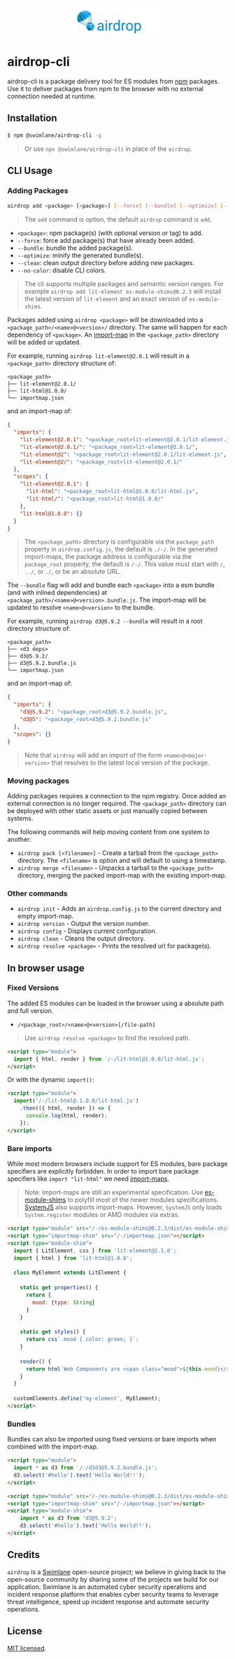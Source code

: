 <p align="center">
  <img src="./airdrop.png" width="200" alt="airdrop Logo" />
</p>

airdrop-cli
===========

airdrop-cli is a package delivery tool for ES modules from [npm](https://www.npmjs.com/) packages.
Use it to deliver packages from npm to the browser with no external connection needed at runtime.

## Installation

```bash
$ npm @swimlane/airdrop-cli -g
```

> Or use `npx @swimlane/airdrop-cli` in place of the `airdrop`.

## CLI Usage

### Adding Packages

```bash
airdrop add <package> [<package>] [--force] [--bundle] [--optimize] [--clean]
```

> The `add` command is option, the default `airdrop` command is `add`.

* `<package>`: npm package(s) (with optional version or tag) to add.
* `--force`: force add package(s) that have already been added.
* `--bundle`: bundle the added package(s).
* `--optimize`: minify the generated bundle(s).
* `--clean`: clean output directory before adding new packages.
* `--no-color`: disable CLI colors.

> The cli supports multiple packages and semantic version ranges.  For example `airdrop add lit-element es-module-shims@0.2.3` will install the latest version of `lit-element` and an exact version of `es-module-shims`.

Packages added using `airdrop <package>` will be downloaded into a `<package_path>/<name>@<version>/` directory.  The same will happen for each dependency of `<package>`.  An [import-map](https://github.com/WICG/import-maps) in the `<package_path>` directory will be added or updated.

For example, running `airdrop lit-element@2.0.1` will result in a `<package_path>` directory structure of:

```
<package_path>
├── lit-element@2.0.1/
├── lit-html@1.0.0/
└── importmap.json
```

and an import-map of:

```json
{
  "imports": {
    "lit-element@2.0.1": "<package_root>lit-element@2.0.1/lit-element.js",
    "lit-element@2.0.1/": "<package_root>lit-element@2.0.1/",
    "lit-element@2": "<package_root>lit-element@2.0.1/lit-element.js",
    "lit-element@2/": "<package_root>lit-element@2.0.1/"
  },
  "scopes": {
    "lit-element@2.0.1": {
      "lit-html": "<package_root>lit-html@1.0.0/lit-html.js",
      "lit-html/": "<package_root>lit-html@1.0.0/"
    },
    "lit-html@1.0.0": {}
  }
}
```

> The `<package_path>` directory is configurable via the `package_path` property in `airdrop.config.js`, the default is `./-/`.  In the generated import-maps, the package address is configurable via the `package_root` property, the default is `/-/`.  This value must start with `/`, `../`, or `./`, or be an absolute URL.

The `--bundle` flag will add and bundle each `<package>` into a esm bundle (and with inlined dependencies) at `<package_path>/<name>@<version>.bundle.js`.  The import-map will be updated to resolve `<name>@<version>` to the bundle.

For example, running `airdrop d3@5.9.2 --bundle` will result in a root directory structure of:

```
<package_path>
├── <d3 deps>
├── d3@5.9.2/
├── d3@5.9.2.bundle.js
└── importmap.json
```

and an import-map of:

```json
{
  "imports": {
    "d3@5.9.2": "<package_root>d3@5.9.2.bundle.js",
    "d3@5": "<package_root>d3@5.9.2.bundle.js"
  },
  "scopes": {}
}
```

> Note that `airdrop` will add an import of the form `<name>@<major-version>` that resolves to the latest local version of the package.

### Moving packages

Adding packages requires a connection to the npm registry.  Once added an external connection is no longer required.  The `<package_path>` directory can be deployed with other static assets or just manually copied between systems.

The following commands will help moving content from one system to another:

- `airdrop pack [<filename>]` - Create a tarball from the `<package_path>` directory.  The `<filename>` is option and will default to using a timestamp.
- `airdrop merge <filename>` - Unpacks a tarball to the `<package_path>` directory, merging the packed import-map with the existing import-map.

### Other commands

- `airdrop init` - Adds an `airdrop.config.js` to the current directory and empty import-map.
- `airdrop version` - Output the version number.
- `airdrop config` - Displays current configuration.
- `airdrop clean` - Cleans the output directory.
- `airdrop resolve <package>` - Prints the resolved url for package(s).

## In browser usage

### Fixed Versions

The added ES modules can be loaded in the browser using a absolute path and full version.

- `/<package_root>/<name>@<version>[/file-path]`

> Use `airdrop resolve <package>` to find the resolved path.

```html
<script type="module">
  import { html, render } from '/-/lit-html@1.0.0/lit-html.js';
</script>
```

Or with the dynamic `import()`:

```html
<script type="module">
  import('/-/lit-html@.1.0.0/lit-html.js')
    .then(({ html, render }) => {
      console.log(html, render);
    });
</script>
```

### Bare imports

While most modern browsers include support for ES modules, bare package specifiers are explicitly forbidden.  In order to import bare package specifiers like `import "lit-html"` we need [import-maps](https://github.com/WICG/import-maps).

> Note: import-maps are still an experimental specification.  Use [es-module-shims](https://github.com/guybedford/es-module-shims) to polyfill most of the newer modules specifications.  [SystemJS](https://github.com/systemjs/systemjs) also supports import-maps.  However, `SystemJS` only loads `System.register` modules or AMD modules via extras.

```html
<script type="module" src="/-/es-module-shims@0.2.3/dist/es-module-shims.js"></script>
<script type="importmap-shim" src="/-/importmap.json"></script>
<script type="module-shim">
  import { LitElement, css } from 'lit-element@2.1.0';
  import { html } from 'lit-html@1.0.0';

  class MyElement extends LitElement {
  
    static get properties() {
      return {
        mood: {type: String}
      }
    }
    
    static get styles() {
      return css`.mood { color: green; }`;
    }
  
    render() {
      return html`Web Components are <span class="mood">${this.mood}</span>!`;
    }
  }

  customElements.define('my-element', MyElement);
</script>
```

### Bundles

Bundles can also be imported using fixed versions or bare imports when combined with the import-map.

```html
<script type="module">
  import * as d3 from '/-/d3d3@5.9.2.bundle.js';
  d3.select('#hello').text('Hello World!!');
</script>
```

```html
<script type="module" src="/-/es-module-shims@0.2.3/dist/es-module-shims.js"></script>
<script type="importmap-shim" src="/-/importmap.json"></script>
<script type="module-shim">
    import * as d3 from 'd3@5.9.2';
    d3.select('#hello').text('Hello World!!');
</script>
```

## Credits

`airdrop` is a [Swimlane](http://swimlane.com) open-source project; we believe in giving back to the open-source community by sharing some of the projects we build for our application. Swimlane is an automated cyber security operations and incident response platform that enables cyber security teams to leverage threat intelligence, speed up incident response and automate security operations.

## License

  [MIT licensed](LICENSE).
